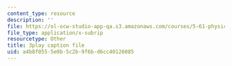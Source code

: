 ```yaml
---
content_type: resource
description: ''
file: https://ol-ocw-studio-app-qa.s3.amazonaws.com/courses/5-61-physical-chemistry-fall-2017/a4b8f0555e0b5c2b9f6bd6cc40126085_lfH99vfhiI4.vtt
file_type: application/x-subrip
resourcetype: Other
title: 3play caption file
uid: a4b8f055-5e0b-5c2b-9f6b-d6cc40126085
---
```

